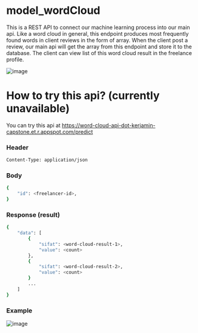 # model_wordCloud
This is a REST API to connect our machine learning process into our main api. Like a word cloud in general, this endpoint produces most frequently found words in client reviews in the form of array. When the client post a review, our main api will get the array from this endpoint and store it to the database. The client can view list of this word cloud result in the freelance profile. 

![image](https://user-images.githubusercontent.com/83566398/173227140-616f9e9a-368a-432c-8c58-07617180ac7a.png)

# How to try this api? (currently unavailable)
You can try this api at https://word-cloud-api-dot-kerjamin-capstone.et.r.appspot.com/predict

### Header
```sh
Content-Type: application/json
```
### Body
```sh
{
    "id": <freelancer-id>,
}
```
### Response (result)
```sh
{
    "data": [
        {
            "sifat": <word-cloud-result-1>,
            "value": <count>
        },
        {
            "sifat": <word-cloud-result-2>,
            "value": <count>
        }
        ...
    ]
}
```

### Example
![image](https://user-images.githubusercontent.com/83566398/173227214-419ccc2f-924a-4367-9ada-84b87f73cf6e.png)
